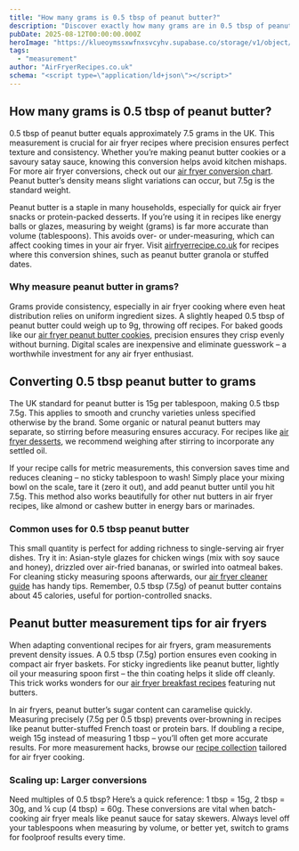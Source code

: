 ```yaml
---
title: "How many grams is 0.5 tbsp of peanut butter?"
description: "Discover exactly how many grams are in 0.5 tbsp of peanut butter with our easy UK conversion guide. Perfect for air fryer recipes!"
pubDate: 2025-08-12T00:00:00.000Z
heroImage: "https://klueoymssxwfnxsvcyhv.supabase.co/storage/v1/object/public/md/how-many-grams-is-0-5-tbsp-peanut-butter-9bd19d52.webp"
tags:
  - "measurement"
author: "AirFryerRecipes.co.uk"
schema: "<script type=\"application/ld+json\"></script>"
---
```


<h2>How many grams is 0.5 tbsp of peanut butter?</h2>
<p>0.5 tbsp of peanut butter equals approximately 7.5 grams in the UK. This measurement is crucial for air fryer recipes where precision ensures perfect texture and consistency. Whether you’re making peanut butter cookies or a savoury satay sauce, knowing this conversion helps avoid kitchen mishaps. For more air fryer conversions, check out our <a href=https://www.airfryerrecipe.co.uk/air-fryer-conversion-chart>air fryer conversion chart</a>. Peanut butter’s density means slight variations can occur, but 7.5g is the standard weight.</p>
<p>Peanut butter is a staple in many households, especially for quick air fryer snacks or protein-packed desserts. If you’re using it in recipes like energy balls or glazes, measuring by weight (grams) is far more accurate than volume (tablespoons). This avoids over- or under-measuring, which can affect cooking times in your air fryer. Visit <a href=https://www.airfryerrecipe.co.uk>airfryerrecipe.co.uk</a> for recipes where this conversion shines, such as peanut butter granola or stuffed dates.</p>

<h3>Why measure peanut butter in grams?</h3>
<p>Grams provide consistency, especially in air fryer cooking where even heat distribution relies on uniform ingredient sizes. A slightly heaped 0.5 tbsp of peanut butter could weigh up to 9g, throwing off recipes. For baked goods like our <a href=https://www.airfryerrecipe.co.uk/recipe-category/cookies>air fryer peanut butter cookies</a>, precision ensures they crisp evenly without burning. Digital scales are inexpensive and eliminate guesswork – a worthwhile investment for any air fryer enthusiast.</p>

<h2>Converting 0.5 tbsp peanut butter to grams</h2>
<p>The UK standard for peanut butter is 15g per tablespoon, making 0.5 tbsp 7.5g. This applies to smooth and crunchy varieties unless specified otherwise by the brand. Some organic or natural peanut butters may separate, so stirring before measuring ensures accuracy. For recipes like <a href=https://www.airfryerrecipe.co.uk/recipe-category/dessert>air fryer desserts</a>, we recommend weighing after stirring to incorporate any settled oil.</p>
<p>If your recipe calls for metric measurements, this conversion saves time and reduces cleaning – no sticky tablespoon to wash! Simply place your mixing bowl on the scale, tare it (zero it out), and add peanut butter until you hit 7.5g. This method also works beautifully for other nut butters in air fryer recipes, like almond or cashew butter in energy bars or marinades.</p>

<h3>Common uses for 0.5 tbsp peanut butter</h3>
<p>This small quantity is perfect for adding richness to single-serving air fryer dishes. Try it in: Asian-style glazes for chicken wings (mix with soy sauce and honey), drizzled over air-fried bananas, or swirled into oatmeal bakes. For cleaning sticky measuring spoons afterwards, our <a href=https://www.airfryerrecipe.co.uk/air-fryer-cleaner>air fryer cleaner guide</a> has handy tips. Remember, 0.5 tbsp (7.5g) of peanut butter contains about 45 calories, useful for portion-controlled snacks.</p>

<h2>Peanut butter measurement tips for air fryers</h2>
<p>When adapting conventional recipes for air fryers, gram measurements prevent density issues. A 0.5 tbsp (7.5g) portion ensures even cooking in compact air fryer baskets. For sticky ingredients like peanut butter, lightly oil your measuring spoon first – the thin coating helps it slide off cleanly. This trick works wonders for our <a href=https://www.airfryerrecipe.co.uk/recipe-category/breakfast>air fryer breakfast recipes</a> featuring nut butters.</p>
<p>In air fryers, peanut butter’s sugar content can caramelise quickly. Measuring precisely (7.5g per 0.5 tbsp) prevents over-browning in recipes like peanut butter-stuffed French toast or protein bars. If doubling a recipe, weigh 15g instead of measuring 1 tbsp – you’ll often get more accurate results. For more measurement hacks, browse our <a href=https://www.airfryerrecipe.co.uk/recipes>recipe collection</a> tailored for air fryer cooking.</p>

<h3>Scaling up: Larger conversions</h3>
<p>Need multiples of 0.5 tbsp? Here’s a quick reference: 1 tbsp = 15g, 2 tbsp = 30g, and ¼ cup (4 tbsp) = 60g. These conversions are vital when batch-cooking air fryer meals like peanut sauce for satay skewers. Always level off your tablespoons when measuring by volume, or better yet, switch to grams for foolproof results every time.</p>